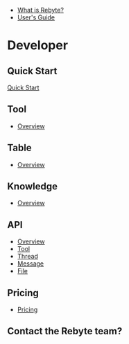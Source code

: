 [//]: # (# Table of contents)

[//]: # (## One Minute Overview)
[//]: # (## User's Guide)

* [What is Rebyte?](README.md)
* [User's Guide](guide/Revia&Assistant.md)

[//]: # (* [User And Team]&#40;guide/teams/overview.md&#41;)

[//]: # (* [Use Team Assistant]&#40;guide/teams/use-assistant.md&#41;)

[//]: # (* [Build More Assistants]&#40;guide/teams/build-assistant.md&#41;)

[//]: # (* [Revia & Assistant]&#40;guide/Revia&Assistant.md&#41;)

# Developer

## Quick Start
[Quick Start](developers/quick-start.md)

## Tool

* [Overview](overview/understanding-rebyte-architecture.md)

[//]: # (* [Iterative Development Process of A Tool]&#40;developers/iterative-development-process-of-an-agent.md&#41;)

[//]: # (* [Design Your Tool]&#40;developers/design-your-tool.md&#41;)

[//]: # (* [Reference Action Output]&#40;developers/reference-action-output.md&#41;)

[//]: # (* [Deploy Your Tool]&#40;developers/deploy-your-tool.md&#41;)

[//]: # (* [Actions]&#40;developers/design-your-agent&#41;)

[//]: # (  * [Input]&#40;developers/actions/input.md&#41;)

[//]: # (  * [Output]&#40;developers/actions/output.md&#41;)

[//]: # (  * [Model]&#40;developers/actions/model/README.md&#41;)

[//]: # (    * [Language Model Chat]&#40;developers/actions/model/language-model-chat.md&#41;)

[//]: # (    * [Language Model Completion]&#40;developers/actions/model/language-model-completion.md&#41;)

[//]: # (  * [Data]&#40;developers/actions/data/README.md&#41;)

[//]: # (    * [File Loader]&#40;developers/actions/data/file-loader.md&#41;)

[//]: # (    * [Dataset Loader]&#40;developers/actions/data/dataset-loader.md&#41;)

[//]: # (    * [Thread Messages Loader]&#40;developers/actions/data/thread-messages-loader.md&#41;)

[//]: # (  * [Code]&#40;developers/actions/code.md&#41;)

[//]: # (  * [Tools]&#40;developers/actions/tools/README.md&#41;)

[//]: # (    * [Call Tool]&#40;developers/actions/tools/call-tool.md&#41;)

[//]: # (    * [Google Search]&#40;developers/actions/tools/google-search.md&#41;)

[//]: # (    * [You.com Search]&#40;developers/actions/tools/you.com-search.md&#41;)

[//]: # (    * [Http Request Maker]&#40;developers/actions/tools/http-request-maker.md&#41;)

[//]: # (    * [Knowledge Search]&#40;developers/actions/tools/knowledge-search.md&#41;)

[//]: # (    * [Web Page Crawler]&#40;developers/actions/tools/web-page-crawler.md&#41;)

[//]: # (    * [Code Interpreter]&#40;developers/design-your-agent/actions/tools/code-interpreter.md&#41;)

[//]: # (    * [Advance Code Executor]&#40;developers/actions/tools/advance-code-executor.md&#41;)

[//]: # (    * [Dalle Image Generator]&#40;developers/actions/tools/dalle-image-generator.md&#41;)

[//]: # (    * [Stable Diffusion]&#40;developers/actions/tools/stable-diffusion.md&#41;)

[//]: # (    * [Thread Message Loader]&#40;developers/actions/tools/thread-message-loader.md&#41;)

[//]: # (    * [Text to Audio]&#40;developers/actions/tools/text-to-audio.md&#41;)

[//]: # (    * [Visualize Everything]&#40;developers/actions/tools/visualize-everything.md&#41;)

[//]: # (  * [Control Flow]&#40;developers/actions/control-flow/README.md&#41;)

[//]: # (    * [If-Else]&#40;developers/actions/control-flow/if-else.md&#41;)

[//]: # (    * [Loop-Until]&#40;developers/actions/control-flow/loop-until.md&#41;)

[//]: # (    * [Map-Reduce]&#40;developers/actions/control-flow/map-reduce.md&#41;)

[//]: # (    * [Early-Return]&#40;developers/actions/control-flow/early-return.md&#41;)

[//]: # (* [Test Your Tool]&#40;agents/test-your-agent/README.md&#41;)

[//]: # (  * [Overview]&#40;agents/test-your-agent/overview.md&#41;)

[//]: # (  * [Datasets]&#40;agents/test-your-agent/datasets.md&#41;)

[//]: # (  * [Playground]&#40;agents/test-your-agent/playground.md&#41;)

[//]: # (  * [Runs]&#40;agents/test-your-agent/runs.md&#41;)

[//]: # (* [Deploy Your Tool]&#40;agents/deploy-your-agent.md&#41;)

[//]: # (* [Tool API]&#40;assistant/api.md&#41;)

## Table

* [Overview](table/overview.md)

[//]: # (* [Quick Start]&#40;knowledge/quick-start.md&#41;)
[//]: # (* [Knowledge Types]&#40;knowledge/knowledge-types.md&#41;)

## Knowledge

* [Overview](knowledge/overview.md)

[//]: # (* [Quick Start]&#40;knowledge/quick-start.md&#41;)

[//]: # (* [Knowledge Types]&#40;knowledge/knowledge-types.md&#41;)


## API

* [Overview](assistant/overview.md)
* [Tool](assistant/api.md)
* [Thread](assistant/thread.md)
* [Message](assistant/message.md)
* [File](assistant/file.md)

## Pricing

* [Pricing](pricing/overview.md)

## Contact the Rebyte team?
